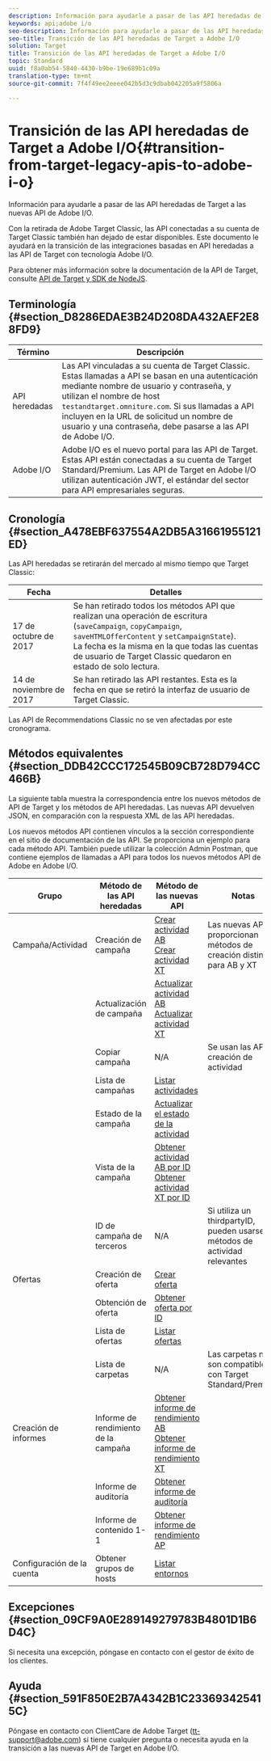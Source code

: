 ```yaml
---
description: Información para ayudarle a pasar de las API heredadas de Target a las nuevas API de Adobe I/O.
keywords: api;adobe i/o
seo-description: Información para ayudarle a pasar de las API heredadas de Target a las nuevas API de Adobe I/O.
seo-title: Transición de las API heredadas de Target a Adobe I/O
solution: Target
title: Transición de las API heredadas de Target a Adobe I/O
topic: Standard
uuid: f8a0ab54-5840-4430-b9be-19e689b1c09a
translation-type: tm+mt
source-git-commit: 7f4f49ee2eeee042b5d3c9dbab042205a9f5806a

---
```



# Transición de las API heredadas de Target a Adobe I/O{#transition-from-target-legacy-apis-to-adobe-i-o}

Información para ayudarle a pasar de las API heredadas de Target a las nuevas API de Adobe I/O.

Con la retirada de Adobe Target Classic, las API conectadas a su cuenta de Target Classic también han dejado de estar disponibles. Este documento le ayudará en la transición de las integraciones basadas en API heredadas a las API de Target con tecnología Adobe I/O.

Para obtener más información sobre la documentación de la API de Target, consulte   [API de Target y SDK de NodeJS](../../c-implementing-target/c-api-and-sdk-overview/api-and-sdk-overview.md#concept_5718EC1FF2ED4436935D0BCCD7AA29A6).

## Terminología {#section_D8286EDAE3B24D208DA432AEF2E88FD9}

| Término | Descripción |
|--- |--- |
| API heredadas | Las API vinculadas a su cuenta de Target Classic. Estas llamadas a API se basan en una autenticación mediante nombre de usuario y contraseña, y utilizan el nombre de host `testandtarget.omniture.com`. Si sus llamadas a API incluyen en la URL de solicitud un nombre de usuario y una contraseña, debe pasarse a las API de Adobe I/O. |
| Adobe I/O | Adobe I/O es el nuevo portal para las API de Target. Estas API están conectadas a su cuenta de Target Standard/Premium. Las API de Target en Adobe I/O utilizan autenticación JWT, el estándar del sector para API empresariales seguras. |

## Cronología   {#section_A478EBF637554A2DB5A31661955121ED}

Las API heredadas se retirarán del mercado al mismo tiempo que Target Classic:

| Fecha | Detalles |
|--- |--- |
| 17 de octubre de 2017 | Se han retirado todos los métodos API que realizan una operación de escritura (`saveCampaign`, `copyCampaign`, `saveHTMLOfferContent` y `setCampaignState`).<br>La fecha es la misma en la que todas las cuentas de usuario de Target Classic quedaron en estado de solo lectura. |
| 14 de noviembre de 2017 | Se han retirado las API restantes. Esta es la fecha en que se retiró la interfaz de usuario de Target Classic. |

Las API de Recommendations Classic no se ven afectadas por este cronograma.

## Métodos equivalentes   {#section_DDB42CCC172545B09CB728D794CC466B}

La siguiente tabla muestra la correspondencia entre los nuevos métodos de API de Target y los métodos de API heredadas. Las nuevas API devuelven JSON, en comparación con la respuesta XML de las API heredadas.

Los nuevos métodos API contienen vínculos a la sección correspondiente en el sitio de documentación de las API. Se proporciona un ejemplo para cada método API. También puede utilizar la colección Admin Postman, que contiene ejemplos de llamadas a API para todos los nuevos métodos API de Adobe en Adobe I/O.

| Grupo | Método de las API heredadas | Método de las nuevas API | Notas |
|--- |--- |--- |--- |
| Campaña/Actividad | Creación de campaña | [Crear actividad AB](http://developers.adobetarget.com/api/#create-ab-activity)<br>[Crear actividad XT](http://developers.adobetarget.com/api/#create-xt-activity) | Las nuevas API proporcionan métodos de creación distintos para AB y XT |
|  | Actualización de campaña | [Actualizar actividad AB](http://developers.adobetarget.com/api/#update-ab-activity)<br>[Actualizar actividad XT](http://developers.adobetarget.com/api/#update-xt-activity) |
|  | Copiar campaña | N/A | Se usan las API de creación de actividad |
|  | Lista de campañas | [Listar actividades](http://developers.adobetarget.com/api/#list-activities) |
|  | Estado de la campaña | [Actualizar el estado de la actividad](http://developers.adobetarget.com/api/#update-activity-state) |
|  | Vista de la campaña | [Obtener actividad AB por ID](http://developers.adobetarget.com/api/#get-ab-activity-by-id)<br>[Obtener actividad XT por ID](http://developers.adobetarget.com/api/#get-xt-activity-by-id) |
|  | ID de campaña de terceros | N/A | Si utiliza un thirdpartyID, pueden usarse los métodos de actividad relevantes |
| Ofertas | Creación de oferta | [Crear oferta](http://developers.adobetarget.com/api/#create-offer) |
|  | Obtención de oferta | [Obtener oferta por ID](http://developers.adobetarget.com/api/#get-offer-by-id) |
|  | Lista de ofertas | [Listar ofertas](http://developers.adobetarget.com/api/#list-offers) |
|  | Lista de carpetas | N/A | Las carpetas no son compatibles con Target Standard/Premium |
| Creación de informes | Informe de rendimiento de la campaña | [Obtener informe de rendimiento AB](http://developers.adobetarget.com/api/#get-ab-performance-report)<br>[Obtener informe de rendimiento XT](http://developers.adobetarget.com/api/#get-xt-performance-report) |
|  | Informe de auditoría | [Obtener informe de auditoría](http://developers.adobetarget.com/api/#get-audit-report) |
|  | Informe de contenido 1-1 | [Obtener informe de rendimiento AP](http://developers.adobetarget.com/api/#get-ap-activity-performance-report) |
| Configuración de la cuenta | Obtener grupos de hosts | [Listar entornos](http://developers.adobetarget.com/api/#list-environments) |

## Excepciones {#section_09CF9A0E289149279783B4801D1B6D4C}

Si necesita una excepción, póngase en contacto con el gestor de éxito de los clientes.

## Ayuda   {#section_591F850E2B7A4342B1C233693425415C}

Póngase en contacto con ClientCare de Adobe Target (tt-support@adobe.com) si tiene cualquier pregunta o necesita ayuda en la transición a las nuevas API de Target en Adobe I/O.

